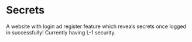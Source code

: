 # Secrets
A website with login ad register feature which reveals secrets once logged in successfully! Currently having L-1 security.

